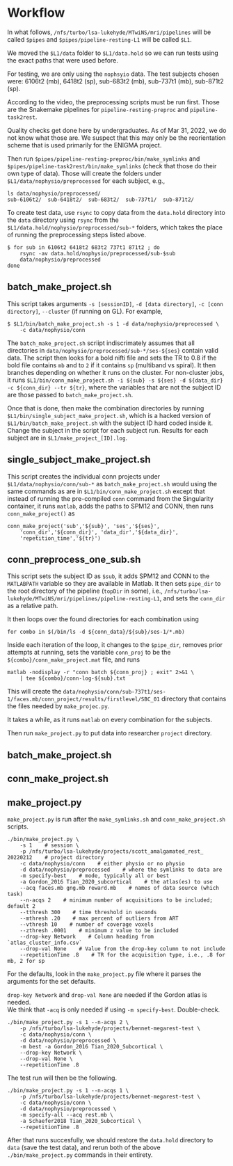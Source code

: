 # Workflow

In what follows, `/nfs/turbo/lsa-lukehyde/MTwiNS/mri/pipelines` will be
called `$pipes` and `$pipes/pipeline-resting-L1` will be called `$L1`.

We moved the `$L1/data` folder to `$L1/data.hold` so we can run tests
using the exact paths that were used before.

For testing, we are only using the `nophsyio` data.  The test subjects
chosen were: 6106t2 (mb), 6418t2 (sp), sub-683t2 (mb), sub-737t1 (mb),
sub-871t2 (sp).

According to the video, the preprocessing scripts must be run first.
Those are the Snakemake pipelines for `pipeline-resting-preproc` and
`pipeline-task2rest`.

Quality checks get done here by undergraduates.  As of Mar 31, 2022,
we do not know what those are.  We suspect that this may only be the
reorientation scheme that is used primarily for the ENIGMA project.

Then run `$pipes/pipeline-resting-preproc/bin/make_symlinks` and
`$pipes/pipeline-task2rest/bin/make_symlinks` (check that those
do their own type of data).  Those will create the folders under
`$L1/data/nophysio/preprocessed` for each subject, e.g.,

```
ls data/nophysio/preprocessed/
sub-6106t2/  sub-6418t2/  sub-683t2/  sub-737t1/  sub-871t2/
```

To create test data, use `rsync` to copy data from the `data.hold`
directory into the `data` directory using `rsync` from the
`$L1/data.hold/nophysio/preprocessed/sub-*` folders, which takes the place
of running the preprocessing steps listed above.

```
$ for sub in 6106t2 6418t2 683t2 737t1 871t2 ; do
    rsync -av data.hold/nophysio/preprocessed/sub-$sub
    data/nophysio/preprocessed
done
```

## batch_make_project.sh

This script takes arguments `-s [sessionID]`, `-d [data directory]`,
`-c [conn directory]`, `--cluster` (if running on GL).  For example,

```
$ $L1/bin/batch_make_project.sh -s 1 -d data/nophysio/preprocessed \
    -c data/nophysio/conn
```

The `batch_make_project.sh` scriipt indiscrimately assumes that all
directories in `data/nophysio/preprocessed/sub-*/ses-${ses}` contain valid
data.  The script then looks for a bold nifti file and sets the TR to 0.8
if the bold file contains `mb` and to `2` if it contains `sp` (multiband
vs spiral).  It then branches depending on whether it runs on the cluster.
For non-cluster jobs, it runs `$L1/bin/conn_make_project.sh -i ${sub}
-s ${ses} -d ${data_dir} -c ${conn_dir} --tr ${tr}`, where the variables
that are not the subject ID are those passed to  `batch_make_project.sh`.

Once that is done, then make the combination directories by running
`$L1/bin/single_subject_make_project.sh`, which is a hacked version of
`$L1/bin/batch_make_project.sh` with the subject ID hard coded inside it.
Change the subject in the script for each subject run.  Results for
each subject are in `$L1/make_project_[ID].log`.

## single_subject_make_project.sh

This script creates the individual conn projects under
`$L1/data/nophysio/conn/sub-*` as `batch_make_project.sh` would
using the same commands as are in `$L1/bin/conn_make_project.sh`
except that instead of running the pre-compiled `conn` command
from the Singularity container, it runs `matlab`, adds the paths
to SPM12 and CONN, then runs `conn_make_project()` as

```
conn_make_project('sub','${sub}', 'ses','${ses}',
    'conn_dir','${conn_dir}', 'data_dir','${data_dir}',
    'repetition_time','${tr}')
```

## conn_preprocess_one_sub.sh

This script sets the subject ID as `$sub`, it adds SPM12 and CONN to the
`MATLABPATH` variable so they are available in Matlab.  It then sets
`pipe_dir` to the root directory of the pipeline (`topDir` in some), i.e.,
`/nfs/turbo/lsa-lukehyde/MTwiNS/mri/pipelines/pipeline-resting-L1`, and
sets the `conn_dir` as a relative path.

It then loops over the found directories for each combination using

```
for combo in $(/bin/ls -d ${conn_data}/${sub}/ses-1/*.mb)
```

Inside each iteration of the loop, it changes to the `$pipe_dir`, removes
prior attempts at running, sets the variable `conn_proj` to be the
`${combo}/conn_make_project.mat` file, and runs

```
matlab -nodisplay -r "conn batch ${conn_proj} ; exit" 2>&1 \
    | tee ${combo}/conn-log-${sub}.txt
```

This will create the
`data/nophysio/conn/sub-737t1/ses-1/faces.mb/conn_project/results/firstlevel/SBC_01` directory that contains the files needed by `make_projec.py`.

It takes a while, as it runs `matlab` on every combination for the subjects.


Then run `make_project.py` to put data into researcher `project` directory.

## batch_make_project.sh



## conn_make_project.sh


## make_project.py

`make_project.py` is run after the `make_symlinks.sh` and
`conn_make_project.sh` scripts.

```
./bin/make_project.py \
    -s 1    # session \
    -p /nfs/turbo/lsa-lukehyde/projects/scott_amalgamated_rest_ 20220212    # project directory
    -c data/nophysio/conn    # either physio or no physio
    -d data/nophysio/preprocessed    # where the symlinks to data are
    -m specify-best    # mode, typically all or best
    -a Gordon_2016 Tian_2020_subcortical    # the atlas(es) to use
    --acq faces.mb gng.mb reward.mb    # names of data source (which task)
    --n-acqs 2    # minimum number of acquisitions to be included; default 2
    --tthresh 300    # time threshold in seconds
    --mthresh .20    # max percent of outliers from ART
    --vthresh 10    # number of coverage voxels
    --zthresh .0001    # minimum z value to be included
    --drop-key Network    # Column heading from `atlas_cluster_info.csv`
    --drop-val None    # Value from the drop-key column to not include
    --repetitionTime .8    # TR for the acquisition type, i.e., .8 for mb, 2 for sp
```

For the defaults, look in the `make_project.py` file where it parses the
arguments for the set defaults.


`drop-key Network` and `drop-val None` are needed if the Gordon atlas is needed.  
We think that `-acq` is only needed if using `-m specify-best`.
Double-check.

```
./bin/make_project.py -s 1 --n-acqs 2 \
    -p /nfs/turbo/lsa-lukehyde/projects/bennet-megarest-test \
    -c data/nophysio/conn \
    -d data/nophysio/preprocessed \
    -m best -a Gordon_2016 Tian_2020_Subcortical \
    --drop-key Network \
    --drop-val None \
    --repetitionTime .8
```


The test run will then be the following.

```
./bin/make_project.py -s 1 --n-acqs 1 \
    -p /nfs/turbo/lsa-lukehyde/projects/bennet-megarest-test \
    -c data/nophysio/conn \
    -d data/nophysio/preprocessed \
    -m specify-all --acq rest.mb \
    -a Schaefer2018 Tian_2020_Subcortical \
    --repetitionTime .8
```

After that runs succesfully, we should restore the `data.hold`
directory to `data` (save the test data), and rerun both of the above
`./bin/make_project.py` commands
in their entirety.

